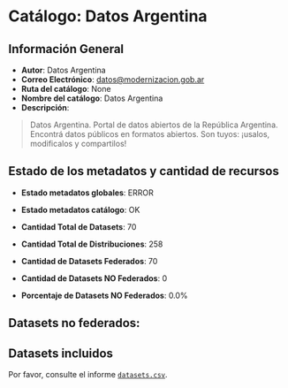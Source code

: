 
# Catálogo: Datos Argentina

## Información General

- **Autor**: Datos Argentina
- **Correo Electrónico**: datos@modernizacion.gob.ar
- **Ruta del catálogo**: None
- **Nombre del catálogo**: Datos Argentina
- **Descripción**:

> Datos Argentina. Portal de datos abiertos de la República Argentina. Encontrá datos públicos en formatos abiertos. Son tuyos: ¡usalos, modificalos y compartilos!

## Estado de los metadatos y cantidad de recursos

- **Estado metadatos globales**: ERROR
- **Estado metadatos catálogo**: OK
- **Cantidad Total de Datasets**: 70
- **Cantidad Total de Distribuciones**: 258

- **Cantidad de Datasets Federados**: 70
- **Cantidad de Datasets NO Federados**: 0
- **Porcentaje de Datasets NO Federados**: 0.0%

## Datasets no federados:



## Datasets incluidos

Por favor, consulte el informe [`datasets.csv`](datasets.csv).
